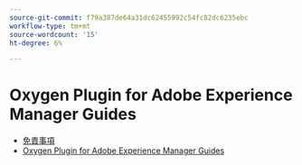 ```yaml
---
source-git-commit: f79a387de64a31dc62455992c54fc82dc6235ebc
workflow-type: tm+mt
source-wordcount: '15'
ht-degree: 6%

---
```

# Oxygen Plugin for Adobe Experience Manager Guides

- [免責事項](rebranding-disclaimer.md)
- [Oxygen Plugin for Adobe Experience Manager Guides](use-aem-connector.md)

